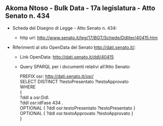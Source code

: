 ## Akoma Ntoso - Bulk Data - 17a legislatura - Atto Senato n. 434 ##

* Scheda del Disegno di Legge - Atto Senato n. 434:
	* http url: http://www.senato.it/leg/17/BGT/Schede/Ddliter/40415.htm

* Riferimenti al sito OpenData del Senato http://dati.senato.it/:
	* Link OpenData: http://dati.senato.it/ddl/40415
	* Query SPARQL per i documenti relativi all'Atto Senato:

        PREFIX osr: <http://dati.senato.it/osr/>  
		SELECT DISTINCT ?testoPresentato ?testoApprovato  
		WHERE  
		{  
		    ?ddl a osr:Ddl.  
		    ?ddl osr:idFase 434 .  
		    OPTIONAL { ?ddl osr:testoPresentato ?testoPresentato }  
		    OPTIONAL { ?ddl osr:testoApprovato ?testoApprovato }  
		}
		